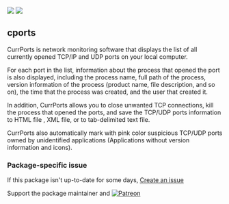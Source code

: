[![](https://img.shields.io/chocolatey/v/cports?color=green&label=cports)](https://chocolatey.org/packages/cports) [![](https://img.shields.io/chocolatey/dt/cports)](https://chocolatey.org/packages/cports)

## cports
CurrPorts is network monitoring software that displays the list of all currently opened TCP/IP and UDP
ports on your local computer.

For each port in the list, information about the process that opened the port is also displayed,
including the process name, full path of the process, version information of the process (product name,
file description, and so on), the time that the process was created, and the user that created it.

In addition, CurrPorts allows you to close unwanted TCP connections, kill the process that opened the
ports, and save the TCP/UDP ports information to HTML file , XML file, or to tab-delimited text file.

CurrPorts also automatically mark with pink color suspicious TCP/UDP ports owned by unidentified
applications (Applications without version information and icons).

### Package-specific issue
If this package isn't up-to-date for some days, [Create an issue](https://github.com/tunisiano187/Chocolatey-packages/issues/new/choose)

Support the package maintainer and [![Patreon](https://cdn.jsdelivr.net/gh/tunisiano187/Chocolatey-packages@d15c4e19c709e7148588d4523ffc6dd3cd3c7e5e/icons/patreon.png)](https://www.patreon.com/bePatron?u=39585820)

